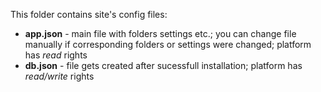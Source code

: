 This folder contains site's config files:
- **app.json** - main file with folders settings etc.; you can change file manually if corresponding folders or settings were changed; platform has *read* rights 
- **db.json** - file gets created after sucessfull installation; platform has *read/write* rights